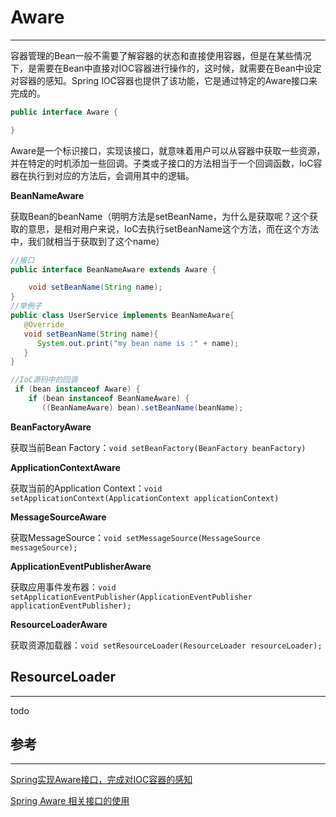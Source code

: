 # Aware

---

容器管理的Bean一般不需要了解容器的状态和直接使用容器，但是在某些情况下，是需要在Bean中直接对IOC容器进行操作的，这时候，就需要在Bean中设定对容器的感知。Spring IOC容器也提供了该功能，它是通过特定的Aware接口来完成的。

```java
public interface Aware {

}
```

Aware是一个标识接口，实现该接口，就意味着用户可以从容器中获取一些资源，并在特定的时机添加一些回调。子类或子接口的方法相当于一个回调函数，IoC容器在执行到对应的方法后，会调用其中的逻辑。

**BeanNameAware**

获取Bean的beanName（明明方法是setBeanName，为什么是获取呢？这个获取的意思，是相对用户来说，IoC去执行setBeanName这个方法，而在这个方法中，我们就相当于获取到了这个name）

```java
//接口
public interface BeanNameAware extends Aware {

    void setBeanName(String name);
}
//举例子
public class UserService implements BeanNameAware{
   @Override
   void setBeanName(String name){
      System.out.print("my bean name is :" + name);
   }
}

//IoC源码中的回调
 if (bean instanceof Aware) {
    if (bean instanceof BeanNameAware) {
       ((BeanNameAware) bean).setBeanName(beanName);
```

**BeanFactoryAware**

获取当前Bean Factory：`void setBeanFactory(BeanFactory beanFactory)`

**ApplicationContextAware**

获取当前的Application Context：`void setApplicationContext(ApplicationContext applicationContext)`

**MessageSourceAware**

获取MessageSource：`void setMessageSource(MessageSource messageSource);`

 **ApplicationEventPublisherAware**

获取应用事件发布器：`void setApplicationEventPublisher(ApplicationEventPublisher applicationEventPublisher);`

**ResourceLoaderAware**

获取资源加载器：`void setResourceLoader(ResourceLoader resourceLoader);`

##  ResourceLoader

---

todo

## 参考

---

[Spring实现Aware接口，完成对IOC容器的感知](https://blog.csdn.net/ilovejava_2010/article/details/7953582)

[Spring Aware 相关接口的使用](https://hacpai.com/article/1514947996486)

